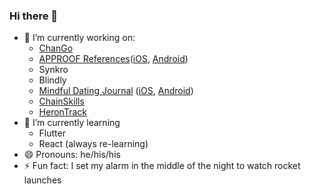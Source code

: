 ### Hi there 👋


- 🔭 I’m currently working on:
  - [ChanGo](https://www.chango.be)  
  - [APPROOF References](https://www.derbigum.fr/solutions-digitales/approof-references/)([iOS](https://apps.apple.com/us/app/approof-references/id1321450315), [Android](https://play.google.com/store/apps/details?id=com.derbigum.approofreferences&hl=fr&gl=US))
  - Synkro
  - Blindly
  - [Mindful Dating Journal](https://mindfuldatingjournal.com/) ([iOS](https://apps.apple.com/us/app/mettadate-journal/id1601908803), [Android](https://play.google.com/store/apps/details?id=com.mindfuldatingjournal&hl=fr&gl=US))
  - [ChainSkills](https://www.chainskills.com)
  - [HeronTrack](https://www.herontrack.com)
- 🌱 I’m currently learning 
  - Flutter
  - React (always re-learning)
- 😄 Pronouns: he/his/his
- ⚡ Fun fact: I set my alarm in the middle of the night to watch rocket launches
